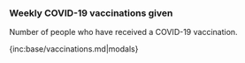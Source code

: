 ### Weekly COVID-19 vaccinations given

Number of people who have received a COVID-19 vaccination.

{inc:base/vaccinations.md|modals}